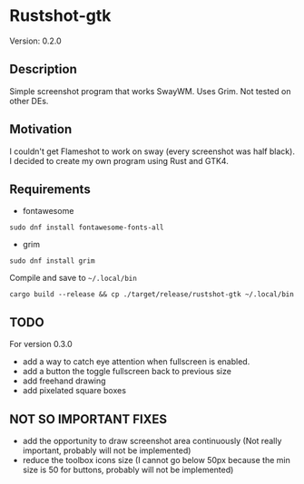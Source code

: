 # Rustshot-gtk
Version: 0.2.0

## Description
Simple screenshot program that works SwayWM. 
Uses Grim.
Not tested on other DEs.

## Motivation
I couldn't get Flameshot to work on sway (every screenshot was half black). 
I decided to create my own program using Rust and GTK4.

## Requirements
- fontawesome
```{bash}
sudo dnf install fontawesome-fonts-all
```
- grim 

```{bash}
sudo dnf install grim
```

Compile and save to `~/.local/bin` 
```{bash}
cargo build --release && cp ./target/release/rustshot-gtk ~/.local/bin 
```

## TODO
For version 0.3.0
- add a way to catch eye attention when fullscreen is enabled.
- add a button the toggle fullscreen back to previous size
- add freehand drawing
- add pixelated square boxes

## NOT SO IMPORTANT FIXES
- add the opportunity to draw screenshot area continuously (Not really important, probably will not be implemented)
- reduce the toolbox icons size (I cannot go below 50px because the min size is 50 for buttons, probably will not be implemented)
